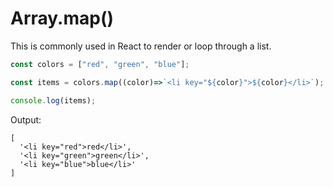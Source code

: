 # Array.map()

This is commonly used in React to render or loop through a list.

```javascript
const colors = ["red", "green", "blue"];

const items = colors.map((color)=>`<li key="${color}">${color}</li>`);

console.log(items);
```
Output:
```
[
  '<li key="red">red</li>',
  '<li key="green">green</li>',
  '<li key="blue">blue</li>'
]
```
